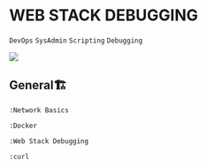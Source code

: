 # WEB STACK DEBUGGING

`DevOps` `SysAdmin` `Scripting` `Debugging`

<img src="https://th.bing.com/th/id/R.b3db1cb9dbe8ba170053dc5e4042755c?rik=K%2fbTfn5o6yYi5g&pid=ImgRaw&r=0">

## General🏗

    :Network Basics

    :Docker

    :Web Stack Debugging

    :curl
